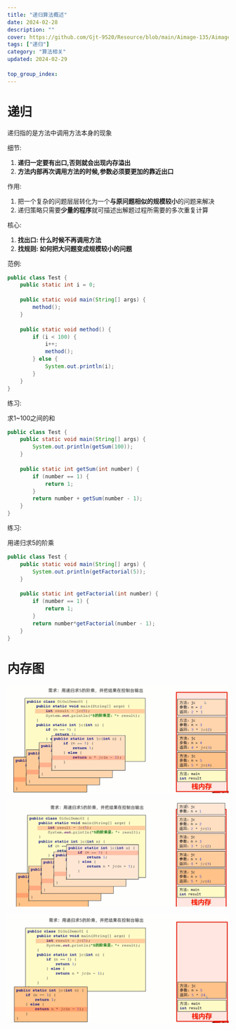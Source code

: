 ```yaml
---
title: "递归算法概述"
date: 2024-02-28
description: ""
cover: https://github.com/Gjt-9520/Resource/blob/main/Aimage-135/Aimage10.jpg?raw=true
tags: ["递归"]
category: "算法相关"
updated: 2024-02-29

top_group_index:
---
```


# 递归 

递归指的是方法中调用方法本身的现象

细节: 
1. **递归一定要有出口,否则就会出现内存溢出**
2. **方法内部再次调用方法的时候,参数必须要更加的靠近出口**

作用: 
1. 把一个复杂的问题层层转化为一个**与原问题相似的规模较小**的问题来解决
2. 递归策略只需要**少量的程序**就可描述出解题过程所需要的多次重复计算

核心: 
1. **找出口: 什么时候不再调用方法**
2. **找规则: 如何把大问题变成规模较小的问题**

范例: 

```java
public class Test {
    public static int i = 0;

    public static void main(String[] args) {
        method();
    }

    public static void method() {
        if (i < 100) {
            i++;
            method();
        } else {
            System.out.println(i);
        }
    }
}
```

练习: 

求1~100之间的和

```java
public class Test {
    public static void main(String[] args) {
        System.out.println(getSum(100));
    }

    public static int getSum(int number) {
        if (number == 1) {
            return 1;
        }
        return number + getSum(number - 1);
    }
}
```

练习: 

用递归求5的阶乘

```java
public class Test {
    public static void main(String[] args) {
        System.out.println(getFactorial(5));
    }

    public static int getFactorial(int number) {
        if (number == 1) {
            return 1;
        }
        return number*getFactorial(number - 1);
    }
}
```

# 内存图

![递归内存图1](../images/递归内存图1.png)

![递归内存图2](../images/递归内存图2.png)

![递归内存图3](../images/递归内存图3.png)